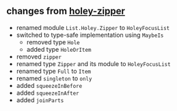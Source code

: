## changes from [holey-zipper](https://package.elm-lang.org/packages/zwilias/elm-holey-zipper/latest)

- renamed module `List.Holey.Zipper` to `HoleyFocusList`
- switched to type-safe implementation using `MaybeIs`
    - removed type `Hole`
    - added type `HoleOrItem`
- removed `zipper`
- renamed type `Zipper` and its module to `HoleyFocusList`
- renamed type `Full` to `Item`
- renamed `singleton` to `only`
- added `squeezeInBefore`
- added `squeezeInAfter`
- added `joinParts`
